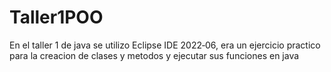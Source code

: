 # Taller1POO
En el taller 1 de java se utilizo Eclipse IDE 2022‑06, era un ejercicio practico para la creacion de clases y metodos y ejecutar sus funciones en java
